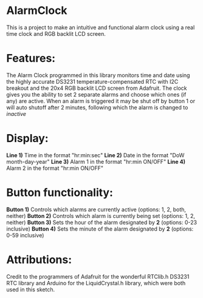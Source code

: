 # AlarmClock

This is a project to make an intuitive and functional alarm clock using a real time clock and RGB backlit LCD screen. 

# Features:
The Alarm Clock programmed in this library monitors time and date using the highly accurate DS3231 temperature-compensated RTC with I2C breakout and the 20x4 RGB backlit LCD screen from Adafruit. The clock gives you the ability to set 2 separate alarms and choose which ones (if any) are active. When an alarm is triggered it may be shut off by button 1 or will auto shutoff after 2 minutes, following which the alarm is changed to _inactive_

# Display:
**Line 1)** Time in the format "hr:min:sec"
**Line 2)** Date in the format "DoW month-day-year"
**Line 3)** Alarm 1 in the format "hr:min ON/OFF"
**Line 4)** Alarm 2 in the format "hr:min ON/OFF"

# Button functionality:
**Button 1)** Controls which alarms are currently active (options: 1, 2, both, neither)
**Button 2)** Controls which alarm is currently being set (options: 1, 2, neither)
**Button 3)** Sets the hour of the alarm designated by **2** (options: 0-23 inclusive)
**Button 4)** Sets the minute of the alarm designated by **2** (options: 0-59 inclusive)

# Attributions: 
Credit to the programmers of Adafruit for the wonderful RTClib.h DS3231 RTC library and Arduino for the LiquidCrystal.h library, which were both used in this sketch. 
